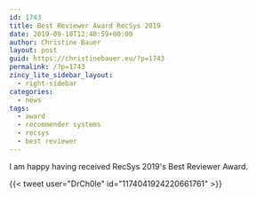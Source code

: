```yaml
---
id: 1743
title: Best Reviewer Award RecSys 2019
date: 2019-09-18T12:40:59+00:00
author: Christine Bauer
layout: post
guid: https://christinebauer.eu/?p=1743
permalink: /?p=1743
zincy_lite_sidebar_layout:
  - right-sidebar
categories:
  - news
tags:
  - award
  - recommender systems
  - recsys
  - best reviewer
---
```

I am happy having received RecSys 2019's Best Reviewer Award.

{{< tweet user="DrCh0le" id="1174041924220661761" >}}